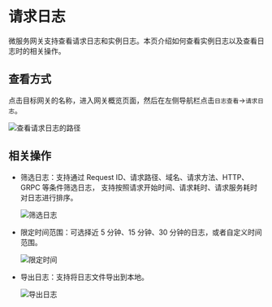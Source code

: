 # 请求日志

微服务网关支持查看请求日志和实例日志。本页介绍如何查看实例日志以及查看日志时的相关操作。

## 查看方式

点击目标网关的名称，进入网关概览页面，然后在左侧导航栏点击`日志查看`->`请求日志`。

![查看请求日志的路径](https://docs.daocloud.io/daocloud-docs-images/docs/zh/docs/skoala/gateway/logs/images/reqlog-path.png)

## 相关操作

- 筛选日志：支持通过 Request ID、请求路径、域名、请求方法、HTTP、GRPC 等条件筛选日志，
  支持按照请求开始时间、请求耗时、请求服务耗时对日志进行排序。

    ![筛选日志](https://docs.daocloud.io/daocloud-docs-images/docs/zh/docs/skoala/gateway/logs/images/log-filter1.png)

- 限定时间范围：可选择近 5 分钟、15 分钟、30 分钟的日志，或者自定义时间范围。

    ![限定时间](https://docs.daocloud.io/daocloud-docs-images/docs/zh/docs/skoala/gateway/logs/images/logtime1.png)

- 导出日志：支持将日志文件导出到本地。

    ![导出日志](https://docs.daocloud.io/daocloud-docs-images/docs/zh/docs/skoala/gateway/logs/images/log-export1.png)
